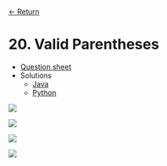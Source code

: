 [&larr; Return](https://hanggrian.github.io/leetcode-playground/)

# 20. Valid Parentheses

- [Question sheet](https://leetcode.com/problems/valid-parentheses/)
- Solutions
  - [Java](https://github.com/hanggrian/leetcode-playground/blob/main/java/src/main/java/problems1/ValidParentheses.java)
  - [Python](https://github.com/hanggrian/leetcode-playground/blob/main/python/src/problems1/valid_parentheses.py)

![](https://github.com/hendraanggrian/leetcode-playground/raw/assets/problems1/valid_parentheses1.svg)

![](https://github.com/hendraanggrian/leetcode-playground/raw/assets/problems1/valid_parentheses2.svg)

![](https://github.com/hendraanggrian/leetcode-playground/raw/assets/problems1/valid_parentheses3.svg)

![](https://github.com/hendraanggrian/leetcode-playground/raw/assets/problems1/valid_parentheses4.svg)

